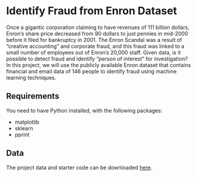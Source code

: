 # Identify Fraud from Enron Dataset

Once a gigantic corporation claiming to have revenues of 111 billion dollars, Enron’s share price decreased from 90 dollars to just 
pennies in mid-2000 before it filed for bankruptcy in 2001. The Enron Scandal was a result of “creative accounting” and corporate fraud, 
and this fraud was linked to a small number of employees out of Enron’s 20,000 staff. Given data, is it possible to detect fraud and 
identify “person of interest” for investigation? In this project, we will use the publicly available Enron dataset that contains 
financial and email data of 146 people to identify fraud using machine learning techniques.

## Requirements
You need to have Python installed, with the following packages:

- matplotlib
- sklearn
- pprint

## Data
The project data and starter code can be downloaded [here](https://github.com/udacity/ud120-projects/tree/master/final_project).
